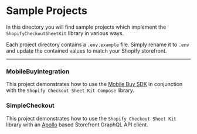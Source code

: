 # Sample Projects

In this directory you will find sample projects which implement the `ShopifyCheckoutSheetKit` library in
various ways.

Each project directory contains a `.env.example` file. Simply rename it
to `.env` and update the contained values to match your Shopify storefront.

---

### MobileBuyIntegration

This project demonstrates how to use
the [Mobile Buy SDK](https://github.com/Shopify/mobile-buy-sdk-android) in conjunction with
the `Shopify Checkout Sheet Kit Compose` library.

### SimpleCheckout

This project demonstrates how to use 
the `Shopify Checkout Sheet Kit` library with an [Apollo](https://www.apollographql.com/docs/kotlin) 
based Storefront GraphQL API client.
